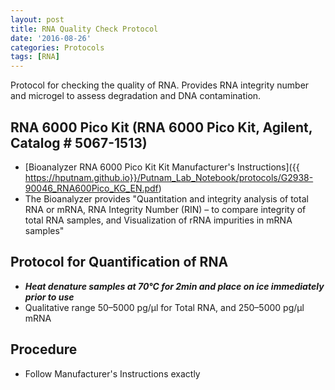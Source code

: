 ```yaml
---
layout: post
title: RNA Quality Check Protocol
date: '2016-08-26'
categories: Protocols
tags: [RNA]
---
```


Protocol for checking the quality of RNA.
Provides RNA integrity number and microgel to assess degradation and DNA contamination.

## RNA 6000 Pico Kit (RNA 6000 Pico Kit, Agilent, Catalog # 5067-1513)
* [Bioanalyzer RNA 6000 Pico Kit  Kit Manufacturer's Instructions]({{ https://hputnam.github.io}}/Putnam_Lab_Notebook/protocols/G2938-90046_RNA600Pico_KG_EN.pdf)
* The Bioanalyzer provides "Quantitation and integrity analysis of total RNA or mRNA, RNA Integrity Number (RIN) – to compare integrity of total RNA samples, and Visualization of rRNA impurities in mRNA samples"

## Protocol for Quantification of RNA
* **_Heat denature samples at 70°C for 2min and place on ice immediately prior to use_**
* Qualitative range 50–5000 pg/μl for Total RNA, and 250–5000 pg/μl mRNA

## Procedure
* Follow Manufacturer's Instructions exactly